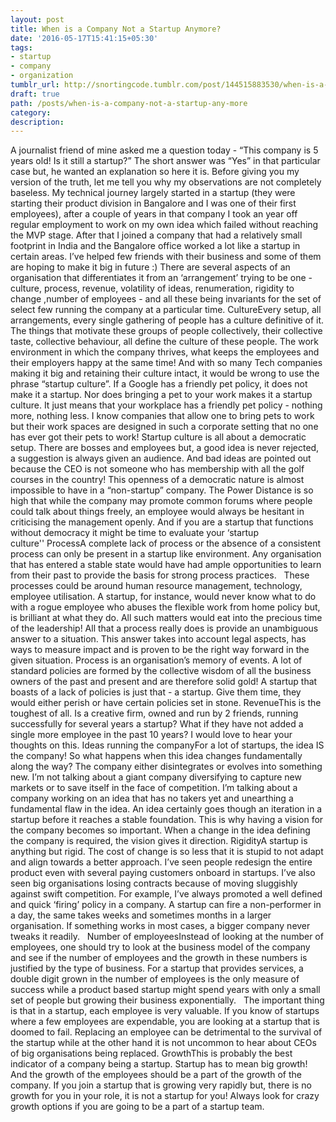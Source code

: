 ```yaml
---
layout: post
title: When is a Company Not a Startup Anymore?
date: '2016-05-17T15:41:15+05:30'
tags:
- startup
- company
- organization
tumblr_url: http://snortingcode.tumblr.com/post/144515883530/when-is-a-company-not-a-startup-anymore
draft: true
path: /posts/when-is-a-company-not-a-startup-any-more
category:
description:
---
```



A journalist friend of mine asked me a question today - “This company is 5 years old! Is it still a startup?” The short answer was “Yes” in that particular case but, he wanted an explanation so here it is.
Before giving you my version of the truth, let me tell you why my observations are not completely baseless. My technical journey largely started in a startup (they were starting their product division in Bangalore and I was one of their first employees), after a couple of years in that company I took an year off regular employment to work on my own idea which failed without reaching the MVP stage. After that I joined a company that had a relatively small footprint in India and the Bangalore office worked a lot like a startup in certain areas. I’ve helped few friends with their business and some of them are hoping to make it big in future :)
There are several aspects of an organisation that differentiates it from an ‘arrangement’ trying to be one - culture, process, revenue, volatility of ideas, renumeration, rigidity to change ,number of employees - and all these being invariants for the set of select few running the company at a particular time. CultureEvery setup, all arrangements, every single gathering of people has a culture definitive of it. The things that motivate these groups of people collectively, their collective taste, collective behaviour, all define the culture of these people. The work environment in which the company thrives, what keeps the employees and their employers happy at the same time! And with so many Tech companies making it big and retaining their culture intact, it would be wrong to use the phrase “startup culture”. If a Google has a friendly pet policy, it does not make it a startup. Nor does bringing a pet to your work makes it a startup culture. It just means that your workplace has a friendly pet policy - nothing more, nothing less. I know companies that allow one to bring pets to work but their work spaces are designed in such a corporate setting that no one has ever got their pets to work! Startup culture is all about a democratic setup. There are bosses and employees but, a good idea is never rejected, a suggestion is always given an audience. And bad ideas are pointed out because the CEO is not someone who has membership with all the golf courses in the country! This openness of a democratic nature is almost impossible to have in a “non-startup” company. The Power Distance is so high that while the company may promote common forums where people could talk about things freely, an employee would always be hesitant in criticising the management openly. And if you are a startup that functions without democracy it might be time to evaluate your ‘startup culture'' ProcessA complete lack of process or the absence of a consistent process can only be present in a startup like environment. Any organisation that has entered a stable state would have had ample opportunities to learn from their past to provide the basis for strong process practices.  
These processes could be around human resource management, technology, employee utilisation. A startup, for instance, would never know what to do with a rogue employee who abuses the flexible work from home policy but, is brilliant at what they do. All such matters would eat into the precious time of the leadership! All that a process really does is provide an unambiguous answer to a situation. This answer takes into account legal aspects, has ways to measure impact and is proven to be the right way forward in the given situation. Process is an organisation’s memory of events. A lot of standard policies are formed by the collective wisdom of all the business owners of the past and present and are therefore solid gold! A startup that boasts of a lack of policies is just that - a startup. Give them time, they would either perish or have certain policies set in stone. RevenueThis is the toughest of all. Is a creative firm, owned and run by 2 friends, running successfully for several years a startup? What if they have not added a single more employee in the past 10 years? I would love to hear your thoughts on this. Ideas running the companyFor a lot of startups, the idea IS the company! So what happens when this idea changes fundamentally along the way? The company either disintegrates or evolves into something new. I’m not talking about a giant company diversifying to capture new markets or to save itself in the face of competition. I’m talking about a company working on an idea that has no takers yet and unearthing a fundamental flaw in the idea. An idea certainly goes though an iteration in a startup before it reaches a stable foundation. This is why having a vision for the company becomes so important. When a change in the idea defining the company is required, the vision gives it direction. RigidityA startup is anything but rigid. The cost of change is so less that it is stupid to not adapt and align towards a better approach. I’ve seen people redesign the entire product even with several paying customers onboard in startups. I’ve also seen big organisations losing contracts because of moving sluggishly against swift competition. For example, I’ve always promoted a well defined and quick ‘firing’ policy in a company. A startup can fire a non-performer in a day, the same takes weeks and sometimes months in a larger organisation. If something works in most cases, a bigger company never tweaks it readily.  
Number of employeesInstead of looking at the number of employees, one should try to look at the business model of the company and see if the number of employees and the growth in these numbers is justified by the type of business. For a startup that provides services, a double digit grown in the number of employees is the only measure of success while a product based startup might spend years with only a small set of people but growing their business exponentially.  
The important thing is that in a startup, each employee is very valuable. If you know of startups where a few employees are expendable, you are looking at a startup that is doomed to fail. Replacing an employee can be detrimental to the survival of the startup while at the other hand it is not uncommon to hear about CEOs of big organisations being replaced. GrowthThis is probably the best indicator of a company being a startup. Startup has to mean big growth! And the growth of the employees should be a part of the growth of the company. If you join a startup that is growing very rapidly but, there is no growth for you in your role, it is not a startup for you! Always look for crazy growth options if you are going to be a part of a startup team. 
